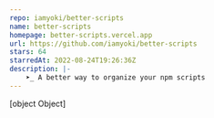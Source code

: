 ```yaml
---
repo: iamyoki/better-scripts
name: better-scripts
homepage: better-scripts.vercel.app
url: https://github.com/iamyoki/better-scripts
stars: 64
starredAt: 2022-08-24T19:26:36Z
description: |-
    ➤_ A better way to organize your npm scripts
---
```


[object Object]
